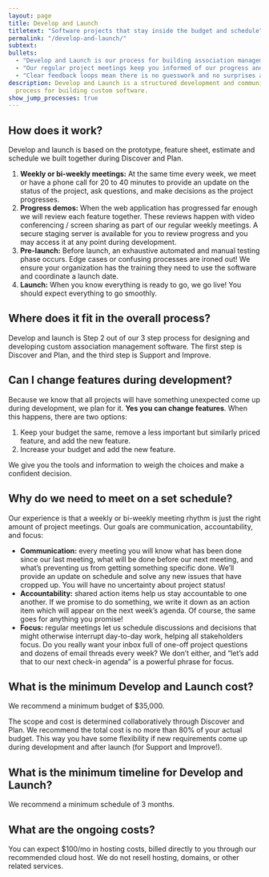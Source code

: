 ```yaml
---
layout: page
title: Develop and Launch
titletext: "Software projects that stay inside the budget and schedule"
permalink: "/develop-and-launch/"
subtext:
bullets:
  - "Develop and Launch is our process for building association management software."
  - "Our regular project meetings keep you informed of our progress and the project moving smoothly."
  - "Clear feedback loops mean there is no guesswork and no surprises at the end of a project."
description: Develop and Launch is a structured development and communication
  process for building custom software.
show_jump_processes: true
---
```


## How does it work?

Develop and launch is based on the prototype, feature sheet, estimate and schedule we built together during Discover and Plan.

1. **Weekly or bi-weekly meetings:** At the same time every week, we meet or have a phone call for 20 to 40 minutes to provide an update on the status of the project, ask questions, and make decisions as the project progresses.
2. **Progress demos:** When the web application has progressed far enough we will review each feature together. These reviews happen with video conferencing / screen sharing as part of our regular weekly meetings. A secure staging server is available for you to review progress and you may access it at any point during development.
3. **Pre-launch:** Before launch, an exhaustive automated and manual testing phase occurs. Edge cases or confusing processes are ironed out! We ensure your organization has the training they need to use the software and coordinate a launch date.
4. **Launch:** When you know everything is ready to go, we go live! You should expect everything to go smoothly.

## Where does it fit in the overall process?

Develop and launch is Step 2 out of our 3 step process for designing and developing custom association management software. The first step is Discover and Plan, and the third step is Support and Improve.

## Can I change features during development?

Because we know that all projects will have something unexpected come up during development, we plan for it. **Yes you can change features**. When this happens, there are two options:

1. Keep your budget the same, remove a less important but similarly priced feature, and add the new feature.
2. Increase your budget and add the new feature.

We give you the tools and information to weigh the choices and make a confident decision.

##  Why do we need to meet on a set schedule?

Our experience is that a weekly or bi-weekly meeting rhythm is just the right amount of project meetings. Our goals are communication, accountability, and focus:

* **Communication:** every meeting you will know what has been done since our last meeting, what will be done before our next meeting, and what’s preventing us from getting something specific done. We’ll provide an update on schedule and solve any new issues that have cropped up. You will have no uncertainty about project status!
* **Accountability:** shared action items help us stay accountable to one another. If we promise to do something, we write it down as an action item which will appear on the next week’s agenda. Of course, the same goes for anything you promise!
* **Focus:** regular meetings let us schedule discussions and decisions that might otherwise interrupt day-to-day work, helping all stakeholders focus. Do you really want your inbox full of one-off project questions and dozens of email threads every week? We don’t either, and “let’s add that to our next check-in agenda” is a powerful phrase for focus.

## What is the minimum Develop and Launch cost?

We recommend a minimum budget of $35,000.

The scope and cost is determined collaboratively through Discover and Plan. We recommend the total cost is no more than 80% of your actual budget. This way you have some flexibility if new requirements come up during development and after launch (for Support and Improve!).

## What is the minimum timeline for Develop and Launch?

We recommend a minimum schedule of 3 months.

## What are the ongoing costs?

You can expect $100/mo in hosting costs, billed directly to you through our recommended cloud host. We do not resell hosting, domains, or other related services.
